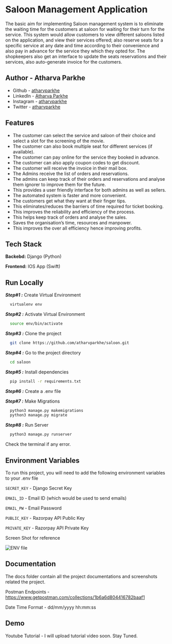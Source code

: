
# Saloon Management Application

The basic aim for implementing Saloon management system is to eliminate the waiting time for the customers at saloon for waiting for their turn for the service.
This system would allow customers to view different saloons listed on the application, and view their services offered; also reserve seats for a specific service at any date and time according to their convenience and also pay in advance for the service they which they opted for.
The shopkeepers also get an interface to update the seats reservations and their services, also auto-generate invoice for the customers.

## Author - Atharva Parkhe

- Github - [atharvparkhe](https://www.github.com/atharvparkhe/)
- LinkedIn - [Atharva Parkhe](https://www.linkedin.com/in/atharva-parkhe-3283b2202/)
- Instagram - [atharvparkhe](https://www.instagram.com/atharvparkhe/)
- Twitter - [atharvparkhe](https://www.twitter.com/atharvparkhe/)

## Features

- The customer can select the service and saloon of their choice and select a slot for the screening of the movie.
- The customer can also book multiple seat for different services (if available).
- The customer can pay online for the service they booked in advance.
- The customer can also apply coupon codes to get discount.
- The customer will receive the invoice in their mail box.
- The Admins receive the list of orders and reservations.
- The admins can keep track of their orders and reservations and analyse them ignorer to improve them for the future.
- This provides a user friendly interface for both admins as well as sellers.
- The automated system is faster and more convenient.
- The customers get what they want at their finger tips.
- This eliminates/reduces the barriers of time required for ticket booking.
- This improves the reliability and efficiency of the process.
- This helps keep track of orders and analyse the sales.
- Saves the organisation’s time, resources and manpower.
- This improves the over all efficiency hence improving profits.


## Tech Stack

**Backebd:** Django (Python)

**Frontend:** IOS App (Swift)

## Run Locally

***Step#1 :*** Create Virtual Environment

```bash
  virtualenv env
```

***Step#2 :*** Activate Virtual Environment

```bash
  source env/bin/activate
```

***Step#3 :*** Clone the project

```bash
  git clone https://github.com/atharvparkhe/saloon.git
```

***Step#4 :*** Go to the project directory

```bash
  cd saloon
```

***Step#5 :*** Install dependencies

```bash
  pip install -r requirements.txt
```

***Step#6 :*** Create a .env file

***Step#7 :*** Make Migrations

```bash
  python3 manage.py makemigrations
  python3 manage.py migrate
```

***Step#8 :*** Run Server

```bash
  python3 manage.py runserver
```

Check the terminal if any error.

## Environment Variables

To run this project, you will need to add the following environment variables to your .env file

`SECRET_KEY`  -  Django Secret Key

`EMAIL_ID`  -  Email ID (which would be used to send emails)

`EMAIL_PW`  -  Email Password

`PUBLIC_KEY`  -  Razorpay API Public Key

`PRIVATE_KEY`  -  Razorpay API Private Key

Screen Shot for reference

![ENV file](docs/ss1.png)

## Documentation

The docs folder contain all the project documentations and screenshots related the project.

Postman Endpoints - https://www.getpostman.com/collections/1b6a6d804416782baaf1

Date Time Format -  dd/mm/yyyy hh:mm:ss

## Demo

Youtube Tutorial - I will upload tutorial video soon. Stay Tuned.
